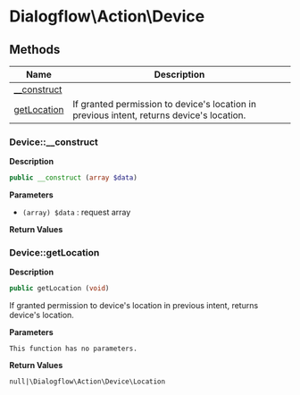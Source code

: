 # Dialogflow\Action\Device  







## Methods

| Name | Description |
|------|-------------|
|[__construct](#device__construct)||
|[getLocation](#devicegetlocation)|If granted permission to device's location in previous intent, returns device's location.|




### Device::__construct  

**Description**

```php
public __construct (array $data)
```

 

 

**Parameters**

* `(array) $data`
: request array  

**Return Values**




### Device::getLocation  

**Description**

```php
public getLocation (void)
```

If granted permission to device's location in previous intent, returns device's location. 

 

**Parameters**

`This function has no parameters.`

**Return Values**

`null|\Dialogflow\Action\Device\Location`




